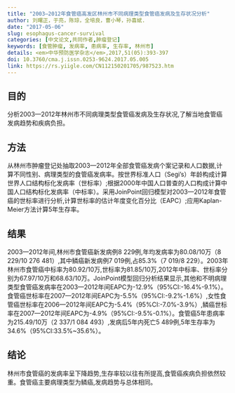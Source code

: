 ```yaml
---
title: "2003—2012年食管癌高发区林州市不同病理类型食管癌发病及生存状况分析"
author: 刘曙正，于亮，陈琼，全培良，曹小琴，孙喜斌.
date: "2017-05-06"
slug: esophagus-cancer-survival
categories: [中文论文,共同作者,肿瘤登记]
keywords: [食管肿瘤, 发病率, 患病率, 生存率, 林州市]
details: <em>中华预防医学杂志</em>,2017,51(05):393-397
doi: 10.3760/cma.j.issn.0253-9624.2017.05.005
link: https://rs.yiigle.com/CN112150201705/987523.htm
---
```

## 目的
分析2003—2012年林州市不同病理类型食管癌发病及生存状况,了解当地食管癌发病趋势和疾病负担。

## 方法
从林州市肿瘤登记处抽取2003—2012年全部食管癌发病个案记录和人口数据,计算不同性别、病理类型的食管癌发病率。按世界标准人口（Segi’s）年龄构成计算世界人口结构标化发病率（世标率）;根据2000年中国人口普查的人口构成计算中国人口结构标化发病率（中标率）。采用JoinPoint回归模型对2003—2012年食管癌的世标率进行分析,计算世标率的估计年度变化百分比（EAPC）;应用Kaplan-Meier方法计算5年生存率。

## 结果 
2003—2012年间,林州市食管癌新发病例8 229例,年均发病率为80.08/10万（8 229/10 276 481）,其中鳞癌新发病例7 019例,占85.3%（7 019/8 229）。2003年林州市食管癌中标率为80.92/10万,世标率为81.85/10万,2012年中标率、世标率分别为67.97/10万和68.63/10万。JoinPoint模型回归分析结果显示,其他和不明病理类型食管癌发病率在2003—2012年间EAPC为-12.9%（95%CI:-16.4%-9.1%）。食管癌世标率在2007—2012年间EAPC为-5.5%（95%CI:-9.2%-1.6%）,女性食管癌世标率在2006—2012年间EAPC为-5.4%（95%CI:-7.0%-3.9%）,鳞癌世标率在2007—2012年间EAPC为-4.9%（95%CI:-9.5%-0.1%）。食管癌5年患病率为215.49/10万（2 337/1 084 493）,发病后5年内死亡5 489例,5年生存率为34.6%（95%CI:33.5%~35.6%）。

## 结论
林州市食管癌的发病率呈下降趋势,生存率较以往有所提高,食管癌疾病负担依然较重。食管癌主要病理类型为鳞癌,发病趋势与总体相同。